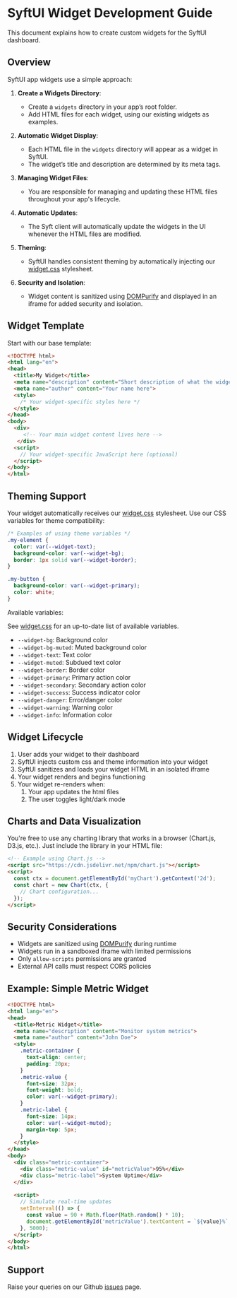 # SyftUI Widget Development Guide

This document explains how to create custom widgets for the SyftUI dashboard.

## Overview

SyftUI app widgets use a simple approach:

1. **Create a Widgets Directory**:
   - Create a `widgets` directory in your app’s root folder.
   - Add HTML files for each widget, using our existing widgets as examples.

2. **Automatic Widget Display**:
   - Each HTML file in the `widgets` directory will appear as a widget in SyftUI.
   - The widget’s title and description are determined by its meta tags.

3. **Managing Widget Files**:
   - You are responsible for managing and updating these HTML files throughout your app's lifecycle.

4. **Automatic Updates**:
   - The Syft client will automatically update the widgets in the UI whenever the HTML files are modified.

5. **Theming**:
   - SyftUI handles consistent theming by automatically injecting our [widget.css](https://syftboxstage.openmined.org/datasites/tauquir@openmined.org/syftui/widget.css) stylesheet.

6. **Security and Isolation**:
   - Widget content is sanitized using [DOMPurify](https://www.npmjs.com/package/dompurify) and displayed in an iframe for added security and isolation.

## Widget Template

Start with our base template:

```html
<!DOCTYPE html>
<html lang="en">
<head>
  <title>My Widget</title>
  <meta name="description" content="Short description of what the widget does">
  <meta name="author" content="Your name here">
  <style>
    /* Your widget-specific styles here */
  </style>
</head>
<body>
  <div>
     <!-- Your main widget content lives here -->
   </div>
  <script>
    // Your widget-specific JavaScript here (optional)
  </script>
</body>
</html>
```

## Theming Support

Your widget automatically receives our [widget.css](https://syftboxstage.openmined.org/datasites/tauquir@openmined.org/syftui/widget.css) stylesheet. Use our CSS variables for theme compatibility:

```css
/* Examples of using theme variables */
.my-element {
  color: var(--widget-text);
  background-color: var(--widget-bg);
  border: 1px solid var(--widget-border);
}

.my-button {
  background-color: var(--widget-primary);
  color: white;
}
```

Available variables:

See [widget.css](https://syftboxstage.openmined.org/datasites/tauquir@openmined.org/syftui/widget.css) for an up-to-date list of available variables.

- `--widget-bg`: Background color
- `--widget-bg-muted`: Muted background color
- `--widget-text`: Text color
- `--widget-muted`: Subdued text color
- `--widget-border`: Border color
- `--widget-primary`: Primary action color
- `--widget-secondary`: Secondary action color
- `--widget-success`: Success indicator color
- `--widget-danger`: Error/danger color
- `--widget-warning`: Warning color
- `--widget-info`: Information color

## Widget Lifecycle

1. User adds your widget to their dashboard
2. SyftUI injects custom css and theme information into your widget
3. SyftUI sanitizes and loads your widget HTML in an isolated iframe
4. Your widget renders and begins functioning
5. Your widget re-renders when:
    1. Your app updates the html files
    2. The user toggles light/dark mode

## Charts and Data Visualization

You're free to use any charting library that works in a browser (Chart.js, D3.js, etc.). Just include the library in your HTML file:

```html
<!-- Example using Chart.js -->
<script src="https://cdn.jsdelivr.net/npm/chart.js"></script>
<script>
  const ctx = document.getElementById('myChart').getContext('2d');
  const chart = new Chart(ctx, {
    // Chart configuration...
  });
</script>
```

## Security Considerations

- Widgets are sanitized using [DOMPurify](https://www.npmjs.com/package/dompurify) during runtime
- Widgets run in a sandboxed iframe with limited permissions
- Only `allow-scripts` permissions are granted
- External API calls must respect CORS policies

## Example: Simple Metric Widget

```html
<!DOCTYPE html>
<html lang="en">
<head>
  <title>Metric Widget</title>
  <meta name="description" content="Monitor system metrics">
  <meta name="author" content="John Doe">
  <style>
    .metric-container {
      text-align: center;
      padding: 20px;
    }
    .metric-value {
      font-size: 32px;
      font-weight: bold;
      color: var(--widget-primary);
    }
    .metric-label {
      font-size: 14px;
      color: var(--widget-muted);
      margin-top: 5px;
    }
  </style>
</head>
<body>
  <div class="metric-container">
    <div class="metric-value" id="metricValue">95%</div>
    <div class="metric-label">System Uptime</div>
  </div>
  
  <script>
    // Simulate real-time updates
    setInterval(() => {
      const value = 90 + Math.floor(Math.random() * 10);
      document.getElementById('metricValue').textContent = `${value}%`;
    }, 5000);
  </script>
</body>
</html>
```

## Support

Raise your queries on our Github [issues](https://github.com/OpenMined/syft/issues) page.

